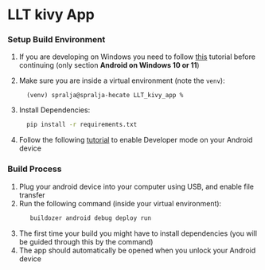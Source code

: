 # LLT kivy App

### Setup Build Environment
1. If you are developing on Windows you need to follow [this](https://buildozer.readthedocs.io/en/latest/installation.html#android-on-windows-10-or-11) tutorial before continuing (only section **Android on Windows 10 or 11**)
2. Make sure you are inside a virtual environment (note the `venv`): 
    ```
      (venv) spralja@spralja-hecate LLT_kivy_app % 
    ```
3. Install Dependencies:
    ```bash
      pip install -r requirements.txt
   ```

4. Follow the following [tutorial](https://wiki.gentoo.org/wiki/Android/adb#:~:text=Set%20up%20a%20device%20for%20development,-USB%20Communication&text=Enable%20the%20USB%20Debugging%20option,device%20under%20Settings%20%3E%20Developer%20options.&text=On%20the%20device%2C%20go%20to,Settings%20%3E%20Developer%20options%20available%20enable.) to enable Developer mode on your Android device
   
### Build Process
1. Plug your android device into your computer using USB, and enable file transfer
2. Run the following command (inside your virtual environment):
   ```bash
      buildozer android debug deploy run
   ```
3. The first time your build you might have to install dependencies (you will be guided through this by the command)
4. The app should automatically be opened when you unlock your Android device 
